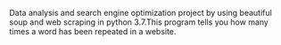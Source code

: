 Data analysis and search engine optimization project by using beautiful soup and web scraping in python 3.7.This program tells you how many times a word has been repeated in a website.

